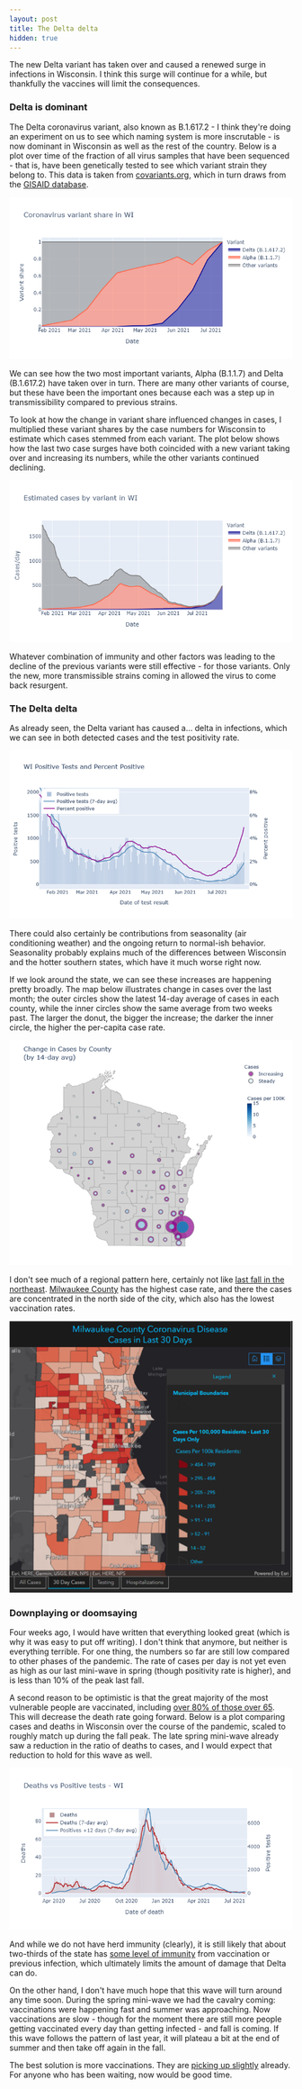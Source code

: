 ```yaml
---
layout: post
title: The Delta delta
hidden: true
---
```



The new Delta variant has taken over and caused a renewed surge in infections in Wisconsin. I think this surge will continue for a while, but thankfully the vaccines will limit the consequences.

### Delta is dominant
The Delta coronavirus variant, also known as B.1.617.2 - I think they're doing an experiment on us to see which naming system is more inscrutable - is now dominant in Wisconsin as well as the rest of the country. Below is a plot over time of the fraction of all virus samples that have been sequenced - that is, have been genetically tested to see which variant strain they belong to. This data is taken from [covariants.org](https://covariants.org/), which in turn draws from the [GISAID database](https://www.gisaid.org/index.php?id=209).

![Plot of variant share](../assets/Variant-Fraction_2021-07-28.png)

We can see how the two most important variants, Alpha (B.1.1.7) and Delta (B.1.617.2) have taken over in turn. There are many other variants of course, but these have been the important ones because each was a step up in transmissibility compared to previous strains. 

To look at how the change in variant share influenced changes in cases, I multiplied these variant shares by the case numbers for Wisconsin to estimate which cases stemmed from each variant. The plot below shows how the last two case surges have both coincided with a new variant taking over and increasing its numbers, while the other variants continued declining.

![Plot of variant cases](../assets/Variant-Cases_2021-07-28.png)

Whatever combination of immunity and other factors was leading to the decline of the previous variants were still effective - for those variants. Only the new, more transmissible strains coming in allowed the virus to come back resurgent.

### The Delta delta
As already seen, the Delta variant has caused a... delta in infections, which we can see in both detected cases and the test positivity rate.

![Pos-Positivity plot](../assets/Pos-Positivity-WI_2021-07-28.png)

There could also certainly be contributions from seasonality (air conditioning weather) and the ongoing return to normal-ish behavior. Seasonality probably explains much of the differences between Wisconsin and the hotter southern states, which have it much worse right now.

If we look around the state, we can see these increases are happening pretty broadly. The map below illustrates change in cases over the last month; the outer circles show the latest 14-day average of cases in each county, while the inner circles show the same average from two weeks past. The larger the donut, the bigger the increase; the darker the inner circle, the higher the per-capita case rate.  

![Map of case increases](../assets/Map-CaseChange-WI_2021-07-28.png)

I don't see much of a regional pattern here, certainly not like [last fall in the northeast](https://covid-wisconsin.com/2020/10/11/status-update/#the-northeast). [Milwaukee County](https://www.arcgis.com/apps/opsdashboard/index.html#/018eedbe075046779b8062b5fe1055bf) has the highest case rate, and there the cases are concentrated in the north side of the city, which also has the lowest vaccination rates.

![Milwaukee cases](../assets/Milwaukee-Map-Cases_2021-07-28.png)

### Downplaying or doomsaying
Four weeks ago, I would have written that everything looked great (which is why it was easy to put off writing). I don't think that anymore, but neither is everything terrible. For one thing, the numbers so far are still low compared to other phases of the pandemic. The rate of cases per day is not yet even as high as our last mini-wave in spring (though positivity rate is higher), and is less than 10% of the peak last fall.

A second reason to be optimistic is that the great majority of the most vulnerable people are vaccinated, including [over 80% of those over 65](https://www.dhs.wisconsin.gov/covid-19/vaccine-data.htm). This will decrease the death rate going forward. Below is a plot comparing cases and deaths in Wisconsin over the course of the pandemic, scaled to roughly match up during the fall peak. The late spring mini-wave already saw a reduction in the ratio of deaths to cases, and I would expect that reduction to hold for this wave as well.

![Deaths-Cases plot](../assets/Cases-Deaths-WI_2021-07-28.png)

And while we do not have herd immunity (clearly), it is still likely that about two-thirds of the state has [some level of immunity](https://covid-wisconsin.com/2021/06/14/immune/) from vaccination or previous infection, which ultimately limits the amount of damage that Delta can do. 

On the other hand, I don't have much hope that this wave will turn around any time soon. During the spring mini-wave we had the cavalry coming: vaccinations were happening fast and summer was approaching. Now vaccinations are slow - though for the moment there are still more people getting vaccinated every day than getting infected - and fall is coming. If this wave follows the pattern of last year, it will plateau a bit at the end of summer and then take off again in the fall.

The best solution is more vaccinations. They are [picking up slightly](https://twitter.com/MattBayerWI/status/1419775999949131778) already. For anyone who has been waiting, now would be good time. 
